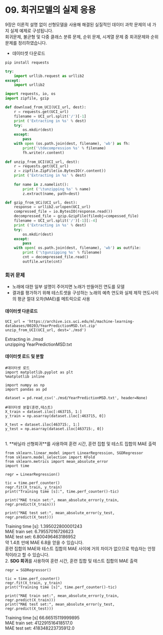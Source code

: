 # 09. 회귀모델의 실제 응용

9장은 이론적 설명 없이 선형모델을 사용해 해결된 실질적인 데이터 과학 문제의 네 가지 실제 예제로 구성됩니다.  
회귀문제, 불균형 및 다중 클래스 분류 문제, 순위 문제, 시계열 문제 중 회귀문제와 순위 문제를 정리하였습니다.  

* 데이터셋 다운로드

```python
pip install requests
```
```python
try:
    import urllib.request as urllib2
except:
    import urllib2

import requests, io, os
import zipfile, gzip

def download_from_UCI(UCI_url, dest):
    r = requests.get(UCI_url)
    filename = UCI_url.split('/')[-1]
    print ('Extracting in %s' % dest)
    try:
        os.mkdir(dest)
    except:
        pass
    with open (os.path.join(dest, filename), 'wb') as fh:
        print('\tdecompression %s' % filename)
        fh.write(r.content)
        
def unzip_from_UCI(UCI_url, dest):
    r = requests.get(UCI_url)
    z = zipfile.ZipFile(io.BytesIO(r.content))
    print ('Extracting in %s' % dest)
    
    for name in z.namelist():
        print ('\tunzipping %s' % name)
        z.extract(name, path=dest)

def gzip_from_UCi(UCI_url, dest):
    response = urllib2.urlopen(UCI_url)
    compressed_file = io.BytesIO(response.read())
    decompressed_file = gzip.GzipFile(fileobj=compessed_file)
    filename = UCI_url.split('/')[-1][:-4]
    print ('Extracting in %s' % dest)
    try:
        os.mkdir(dest)
    except:
        pass
    with open( os.path.join(dest, filename), 'wb') as outfile:
        print ('\tgunzipping %s' % filename)
        cnt = decompressed_file.read()
        outfile.write(cnt)
```
### 회귀 문제
* 노래에 대한 일부 설명이 주어지면 노래가 만들어진 연도를 모델
* 결과를 평가하기 위해 테스트셋을 구성하는 노래의 예측 연도와 실제 제작 연도사이의 평균 절대 오차(MAE)를 메트릭으로 사용<br/>
#### 데이터셋 다운로드
```{.python}
UCI_url = 'https://archive.ics.uci.edu/ml/machine-learning-databases/00203/YearPredictionMSD.txt.zip' 
unzip_from_UCI(UCI_url, dest='./msd')
```
   Extracting in ./msd   
       unzipping YearPredictionMSD.txt  <br/>
#### 데이터셋 로드 및 분할

```{.python}
#데이터셋 로드
import matplotlib.pyplot as plt
%matplotlib inline

import numpy as np
import pandas as pd

dataset = pd.read_csv('./msd/YearPredictionMSD.txt', header=None)

#데이터셋 분할(훈련,테스트)
X_train = dataset.iloc[:463715, 1:]
y_train = np.asarray(dataset.iloc[:463715, 0])

X_test = dataset.iloc[463715:, 1:]
y_test = np.asarray(dataset.iloc[463715:, 0])
```

<br/>
1. **바닐라 선형회귀**를 사용하여 훈련 시간, 훈련 집합 및 테스트 집합의 MAE 출력
<br/>

```{.python}
from sklearn.linear_model import LinearRegression, SGDRegressor
from sklearn.model_selection import KFold
from sklearn.metrics import mean_absolute_error
import time

regr = LinearRegression()

tic = time.perf_counter()
regr.fit(X_train, y_train)
print("Training time [s]:", time.perf_counter()-tic)

print("MAE train set:", mean_absolute_error(y_train, regr.predict(X_train)))

print("MAE test set:", mean_absolute_error(y_test, regr.predict(X_test)))
```

  Training time [s]: 1.395022800001243   
  MAE train set: 6.79557016726623   
  MAE test set: 6.800496463186952
<br/>
약 1.4초 만에 MAE 6.8을 얻을 수 있습니다.  
훈련 집합의 MAE와 테스트 집합의 MAE 사이에 거의 차이가 없으므로 학습자는 안정적이라고 할 수 있습니다.
<br/>
2. **SDG 회귀**를 사용하여 훈련 시간, 훈련 집합 및 테스트 집합의 MAE 출력
<br/>
```{.python}
regr = SGDRegressor()

tic = time.perf_counter()
regr.fit(X_train, y_train)
print("Training time [s]", time.perf_counter()-tic)

print("MAE train set:", mean_absolute_error(y_train, regr.predict(X_train)))
print("MAE test set:", mean_absolute_error(y_test, regr.predict(X_test)))
```
   Training time [s] 66.66515119999895   
   MAE train set: 412291516418517.0   
   MAE test set: 418348223735912.0
